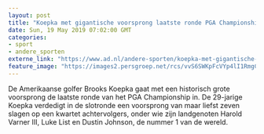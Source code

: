 ```yaml
---
layout: post
title: "Koepka met gigantische voorsprong laatste ronde PGA Championship in"
date: Sun, 19 May 2019 07:02:00 GMT
categories: 
- sport 
- andere_sporten 
externe_link: "https://www.ad.nl/andere-sporten/koepka-met-gigantische-voorsprong-laatste-ronde-pga-championship-in~a34a4d0b/"
feature_image: "https://images2.persgroep.net/rcs/vvS6SWKpFcVYp4lI1RmgC6M0InQ/diocontent/148719588/_fitwidth/400/?appId=21791a8992982cd8da851550a453bd7f&quality=0.7"
---
```


De Amerikaanse golfer Brooks Koepka gaat met een historisch grote voorsprong de laatste ronde van het PGA Championship in. De 29-jarige Koepka verdedigt in de slotronde een voorsprong van maar liefst zeven slagen op een kwartet achtervolgers, onder wie zijn landgenoten Harold Varner III, Luke List en Dustin Johnson, de nummer 1 van de wereld.
